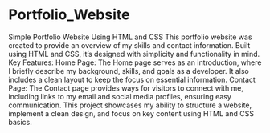 # Portfolio_Website
Simple Portfolio Website Using HTML and CSS
This portfolio website was created to provide an overview of my skills and contact information. Built using HTML and CSS, it’s designed with simplicity and functionality in mind.
Key Features:
Home Page: The Home page serves as an introduction, where I briefly describe my background, skills, and goals as a developer. It also includes a clean layout to keep the focus on essential information.
Contact Page: The Contact page provides ways for visitors to connect with me, including links to my email and social media profiles, ensuring easy communication.
This project showcases my ability to structure a website, implement a clean design, and focus on key content using HTML and CSS basics.
